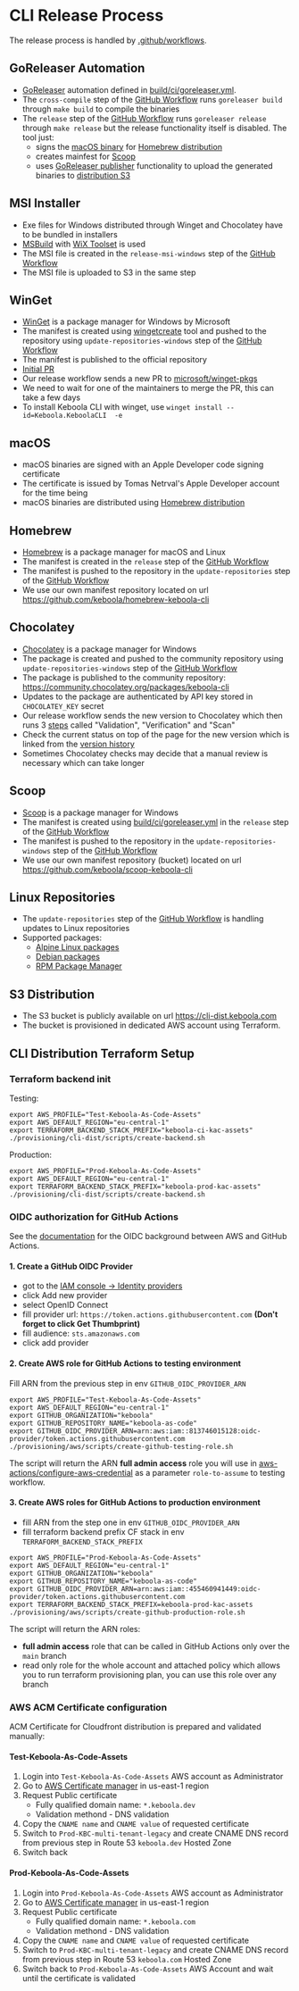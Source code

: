 # CLI Release Process

The release process is handled by [.github/workflows](../.github/workflows).

## GoReleaser Automation

- [GoReleaser](https://goreleaser.com/) automation defined in [build/ci/goreleaser.yml](../build/ci/goreleaser.yml).
- The `cross-compile` step of the [GitHub Workflow](#workflow-steps) runs `goreleaser build` through `make build` to compile the binaries
- The `release` step of the [GitHub Workflow](#workflow-steps) runs `goreleaser release` through `make release` but the release functionality itself is disabled. The tool just:
  - signs the [macOS binary](#macos) for [Homebrew distribution](#homebrew)
  - creates mainfest for [Scoop](#scoop)
  - uses [GoReleaser publisher](https://goreleaser.com/customization/publishers/) functionality to upload the generated binaries to [distribution S3](#s3-distribution) 

## MSI Installer

- Exe files for Windows distributed through Winget and Chocolatey have to be bundled in installers
- [MSBuild](https://docs.microsoft.com/en-us/visualstudio/msbuild/msbuild) with [WiX Toolset](https://wixtoolset.org/) is used
- The MSI file is created in the `release-msi-windows` step of the [GitHub Workflow](#workflow-steps)
- The MSI file is uploaded to S3 in the same step

## WinGet

- [WinGet](https://learn.microsoft.com/en-us/windows/package-manager/winget/) is a package manager for Windows by Microsoft
- The manifest is created using [wingetcreate](https://github.com/microsoft/winget-create) tool and pushed to the repository using `update-repositories-windows` step of the [GitHub Workflow](#workflow-steps)
- The manifest is published to the official repository
- [Initial PR](https://github.com/microsoft/winget-pkgs/pull/47486)
- Our release workflow sends a new PR to [microsoft/winget-pkgs](https://github.com/microsoft/winget-pkgs/pulls?q=is%3Apr+sort%3Aupdated-desc+Keboola)
- We need to wait for one of the maintainers to merge the PR, this can take a few days
- To install Keboola CLI with winget, use `winget install --id=Keboola.KeboolaCLI  -e`

## macOS

- macOS binaries are signed with an Apple Developer code signing certificate
- The certificate is issued by Tomas Netrval's Apple Developer account for the time being
- macOS binaries are distributed using [Homebrew distribution](#homebrew)

## Homebrew

- [Homebrew](https://brew.sh/) is a package manager for macOS and Linux
- The manifest is created in the `release` step of the [GitHub Workflow](#workflow-steps)
- The manifest is pushed to the repository in the `update-repositories` step of the [GitHub Workflow](#workflow-steps) 
- We use our own manifest repository located on url https://github.com/keboola/homebrew-keboola-cli


## Chocolatey

- [Chocolatey](https://chocolatey.org/) is a package manager for Windows
- The package is created and pushed to the community repository using `update-repositories-windows` step of the [GitHub Workflow](#workflow-steps)
- The package is published to the community repository: https://community.chocolatey.org/packages/keboola-cli
- Updates to the package are authenticated by API key stored in `CHOCOLATEY_KEY` secret 
- Our release workflow sends the new version to Chocolatey which then runs 3 [steps](https://community.chocolatey.org/packages/keboola-cli#testingResults) called "Validation", "Verification" and "Scan"
- Check the current status on top of the page for the new version which is linked from the [version history](https://community.chocolatey.org/packages/keboola-cli#versionhistory)
- Sometimes Chocolatey checks may decide that a manual review is necessary which can take longer

## Scoop

- [Scoop](https://scoop.sh/) is a package manager for Windows
- The manifest is created using [build/ci/goreleaser.yml](../build/ci/goreleaser.yml) in the `release` step of the [GitHub Workflow](#workflow-steps)
- The manifest is pushed to the repository in the `update-repositories-windows` step of the [GitHub Workflow](#workflow-steps)
- We use our own manifest repository (bucket) located on url https://github.com/keboola/scoop-keboola-cli


## Linux Repositories

- The `update-repositories` step of the [GitHub Workflow](#workflow-steps) is handling updates to Linux repositories
- Supported packages:
  - [Alpine Linux packages](https://pkgs.alpinelinux.org/packages)
  - [Debian packages](https://packages.debian.org/)
  - [RPM Package Manager](https://rpm.org/)

## S3 Distribution

- The S3 bucket is publicly available on url https://cli-dist.keboola.com
- The bucket is provisioned in dedicated AWS account using Terraform.


## CLI Distribution Terraform Setup

### Terraform backend init

Testing:

```shell
export AWS_PROFILE="Test-Keboola-As-Code-Assets"
export AWS_DEFAULT_REGION="eu-central-1"
export TERRAFORM_BACKEND_STACK_PREFIX="keboola-ci-kac-assets"
./provisioning/cli-dist/scripts/create-backend.sh
```

Production:

```shell
export AWS_PROFILE="Prod-Keboola-As-Code-Assets"
export AWS_DEFAULT_REGION="eu-central-1"
export TERRAFORM_BACKEND_STACK_PREFIX="keboola-prod-kac-assets"
./provisioning/cli-dist/scripts/create-backend.sh
```

### OIDC authorization for GitHub Actions

See the [documentation](https://docs.github.com/en/actions/deployment/security-hardening-your-deployments/configuring-openid-connect-in-amazon-web-services) for the OIDC background between AWS and GitHub Actions.

#### 1. Create a GitHub OIDC Provider

- got to the [IAM console -> Identity providers](https://console.aws.amazon.com/iamv2/home?#/identity_providers)
- click Add new provider
- select OpenID Connect
- fill provider url: `https://token.actions.githubusercontent.com` **(Don't forget to click Get Thumbprint)**
- fill audience: `sts.amazonaws.com`
- click add provider

#### 2. Create AWS role for GitHub Actions to testing environment

Fill ARN from the previous step in env `GITHUB_OIDC_PROVIDER_ARN`

```shell
export AWS_PROFILE="Test-Keboola-As-Code-Assets"
export AWS_DEFAULT_REGION="eu-central-1"
export GITHUB_ORGANIZATION="keboola"
export GITHUB_REPOSITORY_NAME="keboola-as-code"
export GITHUB_OIDC_PROVIDER_ARN=arn:aws:iam::813746015128:oidc-provider/token.actions.githubusercontent.com
./provisioning/aws/scripts/create-github-testing-role.sh
```

The script will return the ARN **full admin access** role you will use in [aws-actions/configure-aws-credential](https://github.com/aws-actions/configure-aws-credentials) as a parameter `role-to-assume` to testing workflow.

#### 3. Create AWS roles for GitHub Actions to production environment

- fill ARN from the step one in env `GITHUB_OIDC_PROVIDER_ARN`
- fill terraform backend prefix CF stack  in env `TERRAFORM_BACKEND_STACK_PREFIX`

```shell
export AWS_PROFILE="Prod-Keboola-As-Code-Assets"
export AWS_DEFAULT_REGION="eu-central-1"
export GITHUB_ORGANIZATION="keboola"
export GITHUB_REPOSITORY_NAME="keboola-as-code"
export GITHUB_OIDC_PROVIDER_ARN=arn:aws:iam::455460941449:oidc-provider/token.actions.githubusercontent.com
export TERRAFORM_BACKEND_STACK_PREFIX=keboola-prod-kac-assets
./provisioning/aws/scripts/create-github-production-role.sh
```
The script will return the ARN roles:

- **full admin access** role that can be called in GitHub Actions only over the `main` branch
- read only role for the whole account and attached policy which allows you to run terraform provisioning plan, you can use this role over any branch

### AWS ACM Certificate configuration
ACM Certificate for Cloudfront distribution is prepared and validated manually:

#### Test-Keboola-As-Code-Assets

1. Login into `Test-Keboola-As-Code-Assets` AWS account as Administrator
2. Go to [AWS Certificate manager](https://us-east-1.console.aws.amazon.com/acm/home?region=us-east-1#/welcome) in us-east-1 region
3. Request Public certificate
    - Fully qualified domain name: `*.keboola.dev`
    - Validation methond - DNS validation
4. Copy the `CNAME name` and `CNAME value` of requested certificate
5. Switch to `Prod-KBC-multi-tenant-legacy` and create CNAME DNS record from previous step in Route 53 `keboola.dev` Hosted Zone
6. Switch back

#### Prod-Keboola-As-Code-Assets
1. Login into `Prod-Keboola-As-Code-Assets` AWS account as Administrator
2. Go to [AWS Certificate manager](https://us-east-1.console.aws.amazon.com/acm/home?region=us-east-1#/welcome) in us-east-1 region
3. Request Public certificate
   - Fully qualified domain name: `*.keboola.com`
   - Validation methond - DNS validation
4. Copy the `CNAME name` and `CNAME value` of requested certificate
5. Switch to `Prod-KBC-multi-tenant-legacy` and create CNAME DNS record from previous step in Route 53 `keboola.com` Hosted Zone
6. Switch back to `Prod-Keboola-As-Code-Assets` AWS Account and wait until the certificate is validated 
